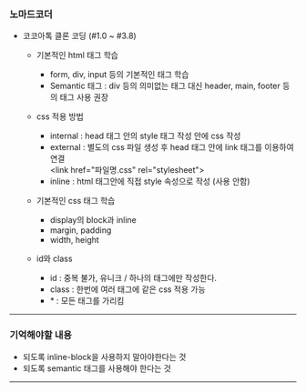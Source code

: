 ### 노마드코더

- 코코아톡 클론 코딩 (#1.0 ~ #3.8)
    - 기본적인 html 태그 학습
        - form, div, input 등의 기본적인 태그 학습 
        - Semantic 태그 : div 등의 의미없는 태그 대신 header, main, footer 등의 태그 사용 권장
        

    - css 적용 방법
        - internal : head 태그 안의 style 태그 작성 안에 css 작성
        - external : 별도의 css 파일 생성 후 head 태그 안에 link 태그를 이용하여 연결<br>
        &lt;link href="파일명.css" rel="stylesheet"> 
        - inline : html 태그안에 직접 style 속성으로 작성 (사용 안함)

    - 기본적인 css 태그 학습
        - display의 block과 inline
        - margin, padding
        - width, height

    - id와 class
        - id : 중복 불가, 유니크 / 하나의 태그에만 작성한다.
        - class : 한번에 여러 태그에 같은 css 적용 가능
        - \* : 모든 태그를 가리킴

---

### 기억해야할 내용
- 되도록 inline-block을 사용하지 말아야한다는 것
- 되도록 semantic 태그를 사용해야 한다는 것 

---
